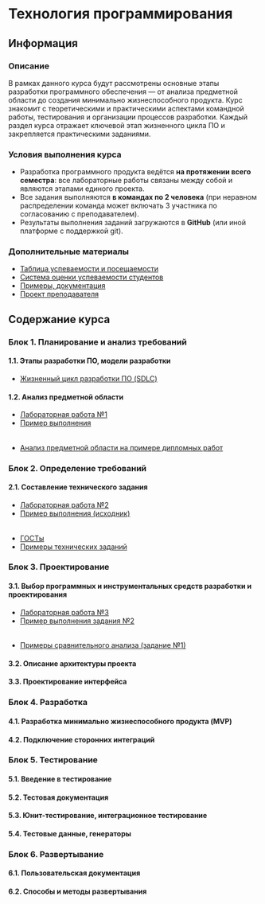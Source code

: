 # Технология программирования

## Информация

### Описание

В рамках данного курса будут рассмотрены основные этапы разработки программного обеспечения — от анализа предметной области до создания минимально жизнеспособного продукта. Курс знакомит с теоретическими и практическими аспектами командной работы, тестирования и организации процессов разработки. Каждый раздел курса отражает ключевой этап жизненного цикла ПО и закрепляется практическими заданиями.

### Условия выполнения курса

- Разработка программного продукта ведётся **на протяжении всего семестра**: все лабораторные работы связаны между собой и являются этапами единого проекта.
- Все задания выполняются **в командах по 2 человека** (при неравном распределении команда может включать 3 участника по согласованию с преподавателем).
- Результаты выполнения заданий загружаются в **GitHub** (или иной платформе с поддержкой git).

### Дополнительные материалы

- [Таблица успеваемости и посещаемости](https://thebandik.onlyoffice.com/s/Vc_Tr2Gvrr2ZLYw)
- [Система оценки успеваемости студентов](https://github.com/TheBandik/vvsu/blob/0b7c93ccb5eb1221e8d3f9953cc967559c21336b/2025H2/ratingSystem.md)
- [Примеры, документация](https://thebandik.onlyoffice.com/s/dwnLnxn7jK_H_gL)
- [Проект преподавателя](https://github.com/TheBandik/Horizon)

## Содержание курса

### Блок 1. Планирование и анализ требований

#### 1.1. Этапы разработки ПО, модели разработки

- [Жизненный цикл разработки ПО (SDLC)](https://thebandik.onlyoffice.com/s/H4Nb4hP_D6NrHNS)

#### 1.2. Анализ предметной области

- [Лабораторная работа №1](labs/lab1/lab1.md)
- [Пример выполнения](https://github.com/TheBandik/Horizon/blob/main/docs/domain-analysis.md)

######

- [Анализ предметной области на примере дипломных работ](https://thebandik.onlyoffice.com/s/RfF7XDytCk2DjYG)

### Блок 2. Определение требований

#### 2.1. Составление технического задания

- [Лабораторная работа №2](labs/lab2/lab2.md)
- [Пример выполнения (исходник)](https://thebandik.onlyoffice.com/s/4JZmhwPFQPC8CqG)

######

- [ГОСТы](https://thebandik.onlyoffice.com/s/rXF5nnnR6JNYmYJ)
- [Примеры технических заданий](https://thebandik.onlyoffice.com/s/pxSZsPVrVQHqfBS)

### Блок 3. Проектирование

#### 3.1. Выбор программных и инструментальных средств разработки и проектирования

- [Лабораторная работа №3](labs/lab3/lab3.md)
- [Пример выполнения задания №2](https://github.com/TheBandik/Horizon/blob/main/docs/technology-stack.md)

######

- [Примеры сравнительного анализа (задание №1)](https://thebandik.onlyoffice.com/s/djY2FTwy2Xb-ZHR)

#### 3.2. Описание архитектуры проекта

#### 3.3. Проектирование интерфейса

### Блок 4. Разработка

#### 4.1. Разработка минимально жизнеспособного продукта (MVP)

#### 4.2. Подключение сторонних интеграций

### Блок 5. Тестирование

#### 5.1. Введение в тестирование

#### 5.2. Тестовая документация

#### 5.3. Юнит-тестирование, интеграционное тестирование

#### 5.4. Тестовые данные, генераторы

### Блок 6. Развертывание

#### 6.1. Пользовательская документация

#### 6.2. Способы и методы развертывания

